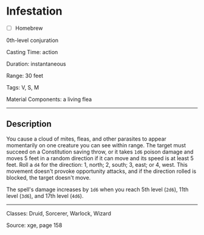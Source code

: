 # Infestation

- [ ] Homebrew

0th-level conjuration

Casting Time: action

Duration: instantaneous

Range: 30 feet

Tags: V, S, M

Material Components: a living flea

---

## Description
You cause a cloud of mites, fleas, and other parasites to appear momentarily on one creature you can see within range. The target must succeed on a Constitution saving throw, or it takes `1d6` poison damage and moves 5 feet in a random direction if it can move and its speed is at least 5 feet. Roll a `d4` for the direction: 1, north; 2, south; 3, east; or 4, west. This movement doesn't provoke opportunity attacks, and if the direction rolled is blocked, the target doesn't move.

The spell's damage increases by `1d6` when you reach 5th level (`2d6`), 11th level (`3d6`), and 17th level (`4d6`).

---

Classes: Druid, Sorcerer, Warlock, Wizard

Source: xge, page 158
